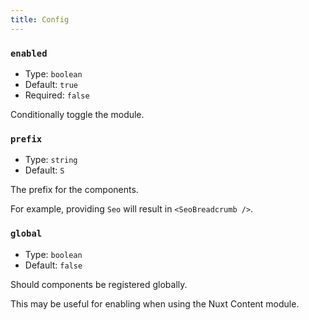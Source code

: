 ```yaml
---
title: Config
---
```


### `enabled`

- Type: `boolean`
- Default: `true`
- Required: `false`

Conditionally toggle the module.

### `prefix`

- Type: `string`
- Default: `S`

The prefix for the components.

For example, providing `Seo` will result in `<SeoBreadcrumb />`.

### `global`

- Type: `boolean`
- Default: `false`

Should components be registered globally.

This may be useful for enabling when using the Nuxt Content module.
